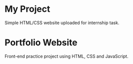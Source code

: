 # My Project
Simple HTML/CSS website uploaded for internship task.
# Portfolio Website
Front-end practice project using HTML, CSS and JavaScript.


